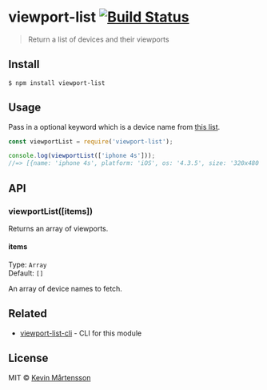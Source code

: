 # viewport-list [![Build Status](http://img.shields.io/travis/kevva/viewport-list.svg?style=flat)](https://travis-ci.org/kevva/viewport-list)

> Return a list of devices and their viewports


## Install

```
$ npm install viewport-list
```


## Usage

Pass in a optional keyword which is a device name from [this list](http://viewportsizes.com).

```js
const viewportList = require('viewport-list');

console.log(viewportList(['iphone 4s']));
//=> [{name: 'iphone 4s', platform: 'iOS', os: '4.3.5', size: '320x480', release: '2011-10'}]
```


## API

### viewportList([items])

Returns an array of viewports.

#### items

Type: `Array`<br>
Default: `[]`

An array of device names to fetch.


## Related

* [viewport-list-cli](https://github.com/kevva/viewport-list-cli) - CLI for this module


## License

MIT © [Kevin Mårtensson](https://github.com/kevva)
